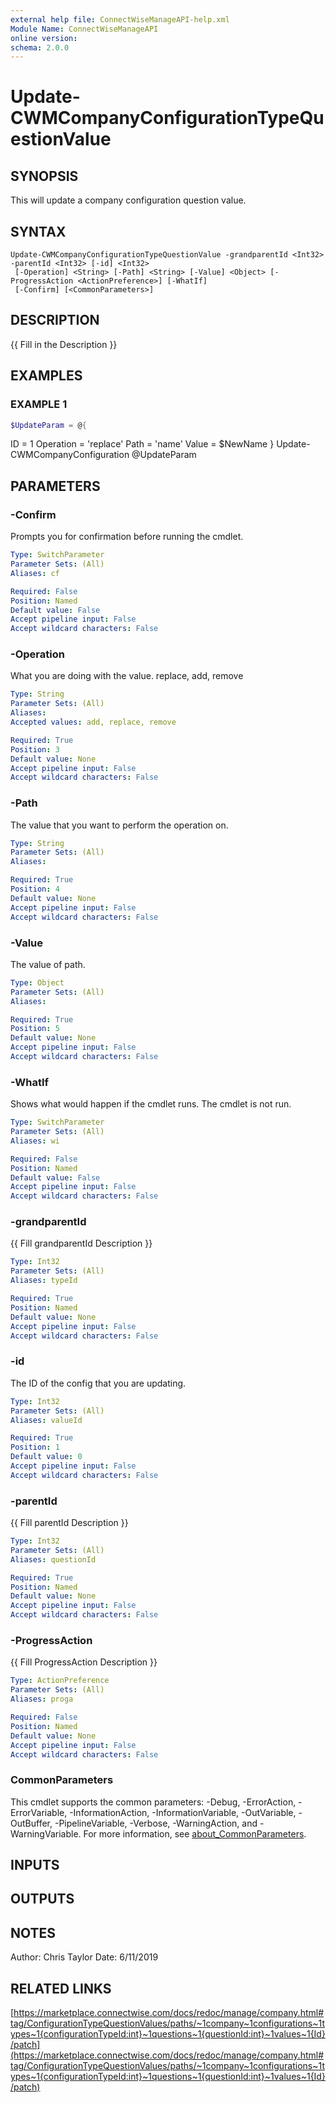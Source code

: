 ```yaml
---
external help file: ConnectWiseManageAPI-help.xml
Module Name: ConnectWiseManageAPI
online version:
schema: 2.0.0
---
```


# Update-CWMCompanyConfigurationTypeQuestionValue

## SYNOPSIS
This will update a company configuration question value.

## SYNTAX

```
Update-CWMCompanyConfigurationTypeQuestionValue -grandparentId <Int32> -parentId <Int32> [-id] <Int32>
 [-Operation] <String> [-Path] <String> [-Value] <Object> [-ProgressAction <ActionPreference>] [-WhatIf]
 [-Confirm] [<CommonParameters>]
```

## DESCRIPTION
{{ Fill in the Description }}

## EXAMPLES

### EXAMPLE 1
```powershell
$UpdateParam = @{
```

ID = 1     Operation = 'replace'     Path = 'name'     Value = $NewName } Update-CWMCompanyConfiguration @UpdateParam

## PARAMETERS

### -Confirm
Prompts you for confirmation before running the cmdlet.

```yaml
Type: SwitchParameter
Parameter Sets: (All)
Aliases: cf

Required: False
Position: Named
Default value: False
Accept pipeline input: False
Accept wildcard characters: False
```

### -Operation
What you are doing with the value.
replace, add, remove

```yaml
Type: String
Parameter Sets: (All)
Aliases:
Accepted values: add, replace, remove

Required: True
Position: 3
Default value: None
Accept pipeline input: False
Accept wildcard characters: False
```

### -Path
The value that you want to perform the operation on.

```yaml
Type: String
Parameter Sets: (All)
Aliases:

Required: True
Position: 4
Default value: None
Accept pipeline input: False
Accept wildcard characters: False
```

### -Value
The value of path.

```yaml
Type: Object
Parameter Sets: (All)
Aliases:

Required: True
Position: 5
Default value: None
Accept pipeline input: False
Accept wildcard characters: False
```

### -WhatIf
Shows what would happen if the cmdlet runs.
The cmdlet is not run.

```yaml
Type: SwitchParameter
Parameter Sets: (All)
Aliases: wi

Required: False
Position: Named
Default value: False
Accept pipeline input: False
Accept wildcard characters: False
```

### -grandparentId
{{ Fill grandparentId Description }}

```yaml
Type: Int32
Parameter Sets: (All)
Aliases: typeId

Required: True
Position: Named
Default value: None
Accept pipeline input: False
Accept wildcard characters: False
```

### -id
The ID of the config that you are updating.

```yaml
Type: Int32
Parameter Sets: (All)
Aliases: valueId

Required: True
Position: 1
Default value: 0
Accept pipeline input: False
Accept wildcard characters: False
```

### -parentId
{{ Fill parentId Description }}

```yaml
Type: Int32
Parameter Sets: (All)
Aliases: questionId

Required: True
Position: Named
Default value: None
Accept pipeline input: False
Accept wildcard characters: False
```

### -ProgressAction
{{ Fill ProgressAction Description }}

```yaml
Type: ActionPreference
Parameter Sets: (All)
Aliases: proga

Required: False
Position: Named
Default value: None
Accept pipeline input: False
Accept wildcard characters: False
```

### CommonParameters
This cmdlet supports the common parameters: -Debug, -ErrorAction, -ErrorVariable, -InformationAction, -InformationVariable, -OutVariable, -OutBuffer, -PipelineVariable, -Verbose, -WarningAction, and -WarningVariable. For more information, see [about_CommonParameters](http://go.microsoft.com/fwlink/?LinkID=113216).

## INPUTS

## OUTPUTS

## NOTES
Author: Chris Taylor Date: 6/11/2019

## RELATED LINKS

[https://marketplace.connectwise.com/docs/redoc/manage/company.html#tag/ConfigurationTypeQuestionValues/paths/~1company~1configurations~1types~1{configurationTypeId:int}~1questions~1{questionId:int}~1values~1{Id}/patch](https://marketplace.connectwise.com/docs/redoc/manage/company.html#tag/ConfigurationTypeQuestionValues/paths/~1company~1configurations~1types~1{configurationTypeId:int}~1questions~1{questionId:int}~1values~1{Id}/patch)
